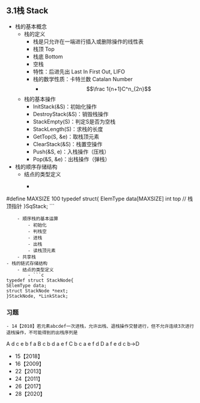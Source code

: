 ## 3.1栈 Stack
- 栈的基本概念
    - 栈的定义
        - 栈是只允许在一端进行插入或删除操作的线性表
        - 栈顶 Top
        - 栈底 Bottom
        - 空栈
        - 特性：后进先出 Last In First Out, LIFO
        - 栈的数学性质：卡特兰数 Catalan Number
            - $$\frac 1{n+1}C^n_{2n}$$
    - 栈的基本操作
        - InitStack(&S)：初始化操作
        - DestroyStack(&S)：销毁栈操作
        - StackEmpty(S)：判定S是否为空栈
        - StackLength(S)：求栈的长度
        - GetTop(S, &e)：取栈顶元素
        - ClearStack(&S)：栈置空操作
        - Push(&S, e)：入栈操作（压栈）
        - Pop(&S, &e)：出栈操作（弹栈）
- 栈的顺序存储结构
    - 结点的类型定义
        - ```cpp
#define MAXSIZE 100
typedef struct{
ElemType data[MAXSIZE]
int top                  // 栈顶指针
}SqStack;
            ```
```
    - 顺序栈的基本运算
        - 初始化
        - 判栈空
        - 进栈
        - 出栈
        - 读栈顶元素
    - 共享栈
- 栈的链式存储结构
    - 结点的类型定义
        - ```c
typedef struct StackNode{
SElemType data;
struct StackNode *next;
}StackNode, *LinkStack; 
```
### 习题
    - 14【2010】若元素abcdef一次进栈，允许出栈、退栈操作交替进行，但不允许连续3次进行退栈操作，不可能得到的出栈序列是
A d c e b f a
B c b d a e f
C b c a e f d
D a f e d c b→D
- 15【2018】
- 16【2009】
- 22【2013】
- 24【2011】
- 26【2017】
- 28【2020】